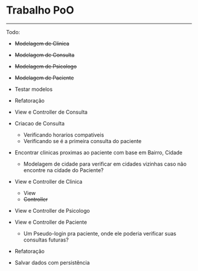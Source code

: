 # Trabalho PoO
---------

Todo:
* ~~Modelagem de Clinica~~
* ~~Modelagem de Consulta~~
* ~~Modelagem de Psicologo~~
* ~~Modelagem de Paciente~~
* Testar modelos
* Refatoração
* View e Controller de Consulta
* Criacao de Consulta
    * Verificando horarios compativeis
    * Verificando se é a primeira consulta do paciente
    
* Encontrar clinicas proximas ao paciente com base em Bairro, Cidade
    * Modelagem de cidade para verificar em cidades vizinhas caso não encontre na cidade do Paciente?
* View e Controller de Clinica
    * View
    * ~~Controller~~
* View e Controller de Psicologo
* View e Controller de Paciente
    * Um Pseudo-login pra paciente, onde ele poderia verificar suas consultas futuras?
* Refatoração
* Salvar dados com persistência

